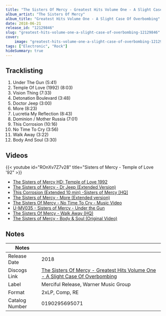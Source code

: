 ```yaml
---
title: "The Sisters Of Mercy - Greatest Hits Volume One - A Slight Case Of Overbombing"
album_artist: "The Sisters Of Mercy"
album_title: "Greatest Hits Volume One - A Slight Case Of Overbombing"
date: 2018-06-21
release_id: "12129846"
slug: "greatest-hits-volume-one-a-slight-case-of-overbombing-12129846"
cover:
    image: "greatest-hits-volume-one-a-slight-case-of-overbombing-12129846.jpg"
tags: ["Electronic", "Rock"]
hideSummary: true
---
```


## Tracklisting
1. Under The Gun (5:41)
2. Temple Of Love (1992) (8:03)
3. Vision Thing (7:33)
4. Detonation Boulevard (3:48)
5. Doctor Jeep (3:00)
6. More (8:23)
7. Lucretia My Reflection (8:43)
8. Dominion / Mother Russia (7:01)
9. This Corrosion (10:16)
10. No Time To Cry (3:56)
11. Walk Away (3:22)
12. Body And Soul (3:30)

## Videos
{{< youtube id="ROnXv7Z7v28" title="Sisters of Mercy - Temple of Love '92" >}}
- [The Sisters of Mercy HD: Temple of Love 1992](https://www.youtube.com/watch?v=nMz7P3hAMAM)
- [The Sisters of Mercy - Dr Jeep (Extended Version)](https://www.youtube.com/watch?v=ZlJz9-4N-s0)
- [This Corrosion (Extended 10 min) -Sisters of Mercy [HQ]](https://www.youtube.com/watch?v=pgifFdi8eio)
- [The Sisters of Mercy - More (Extended version)](https://www.youtube.com/watch?v=BURM7l6_pvg)
- [The Sisters Of Mercy - No Time To Cry - Music Video](https://www.youtube.com/watch?v=sZs0VDI-CxM)
- [U-MV035 - Sisters of Mercy - Under the Gun](https://www.youtube.com/watch?v=XozUZF3ml5w)
- [The Sisters Of Mercy  - Walk Away (HQ)](https://www.youtube.com/watch?v=dxucr5TSxDg)
- [The Sisters of Mercy - Body & Soul (Original Video)](https://www.youtube.com/watch?v=VqHW7DxQq6k)

## Notes

| Notes          |             |
| ---------------| ----------- |
| Release Date   | 2018 |
| Discogs Link   | [The Sisters Of Mercy - Greatest Hits Volume One - A Slight Case Of Overbombing](https://www.discogs.com/release/12129846) |
| Label          | Merciful Release, Warner Music Group |
| Format         | 2xLP, Comp, RE |
| Catalog Number | 0190295695071 |

